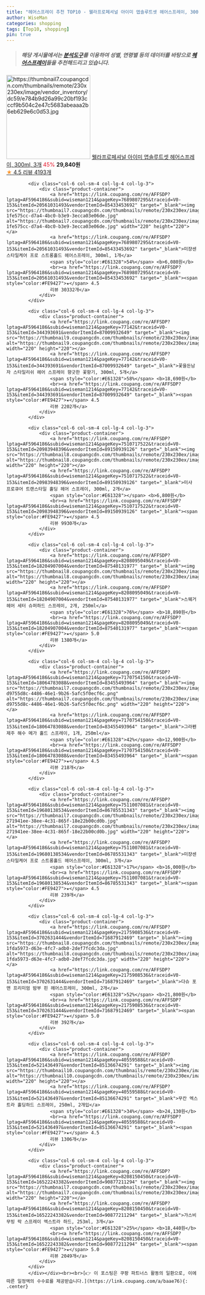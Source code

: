 ```yaml
---
title: "헤어스프레이 추천 TOP10 - 웰라프로페셔널 아이미 앱솔루트셋 헤어스프레이, 300ml, 3개"
author: WiseMan
categories: shopping
tags: [Top10, shopping]
pin: true
---
```


> ##### 해당 게시물에서는 [**분석도구**](https://itemscout.io/)를 이용하여 **성별**, **연령별** 등의 데이터를 바탕으로 [**헤어스프레이**](https://link.coupang.com/a/baae76)들을 추천해드리고 있습니다.
<div class="container"><div class="row">
            <div class="col-6 col-sm-4 col-lg-4 col-lg-3">
                <div class="product-container">
                    <a href="https://link.coupang.com/re/AFFSDP?lptag=AF5964186&subid=wiseman1214&pageKey=7545914864&traceid=V0-153&itemId=12554768293&vendorItemId=80605580556" target="_blank"><img src="https://thumbnail7.coupangcdn.com/thumbnails/remote/230x230ex/image/vendor_inventory/dc59/e784b9d26a99c20bf193cccf9b504c2e47c5683abeaaa2b6eb629e6c0d53.jpg" alt="https://thumbnail7.coupangcdn.com/thumbnails/remote/230x230ex/image/vendor_inventory/dc59/e784b9d26a99c20bf193cccf9b504c2e47c5683abeaaa2b6eb629e6c0d53.jpg" width="220" height="220"></a>
                    <a href="https://link.coupang.com/re/AFFSDP?lptag=AF5964186&subid=wiseman1214&pageKey=7545914864&traceid=V0-153&itemId=12554768293&vendorItemId=80605580556" target="_blank">웰라프로페셔널 아이미 앱솔루트셋 헤어스프레이, 300ml, 3개</a>
                    <span style="color:#E61328">45%</span> <b>29,840원</b>
                    <br><a href="https://link.coupang.com/re/AFFSDP?lptag=AF5964186&subid=wiseman1214&pageKey=7545914864&traceid=V0-153&itemId=12554768293&vendorItemId=80605580556" target="_blank"><span style="color:#FE9427">★</span> 4.5
                    리뷰 4193개</a>
                </div>
            </div>
            
            <div class="col-6 col-sm-4 col-lg-4 col-lg-3">
                <div class="product-container">
                    <a href="https://link.coupang.com/re/AFFSDP?lptag=AF5964186&subid=wiseman1214&pageKey=7689807295&traceid=V0-153&itemId=20561031493&vendorItemId=85433453692" target="_blank"><img src="https://thumbnail7.coupangcdn.com/thumbnails/remote/230x230ex/image/retail/images/197508554413327-1fe575cc-d7a4-4bc0-b3e9-3ecca03e06de.jpg" alt="https://thumbnail7.coupangcdn.com/thumbnails/remote/230x230ex/image/retail/images/197508554413327-1fe575cc-d7a4-4bc0-b3e9-3ecca03e06de.jpg" width="220" height="220"></a>
                    <a href="https://link.coupang.com/re/AFFSDP?lptag=AF5964186&subid=wiseman1214&pageKey=7689807295&traceid=V0-153&itemId=20561031493&vendorItemId=85433453692" target="_blank">미쟝센 스타일케어 프로 스트롱홀드 헤어스프레이, 300ml, 1개</a>
                    <span style="color:#E61328">54%</span> <b>6,080원</b>
                    <br><a href="https://link.coupang.com/re/AFFSDP?lptag=AF5964186&subid=wiseman1214&pageKey=7689807295&traceid=V0-153&itemId=20561031493&vendorItemId=85433453692" target="_blank"><span style="color:#FE9427">★</span> 4.5
                    리뷰 30332개</a>
                </div>
            </div>
            
            <div class="col-6 col-sm-4 col-lg-4 col-lg-3">
                <div class="product-container">
                    <a href="https://link.coupang.com/re/AFFSDP?lptag=AF5964186&subid=wiseman1214&pageKey=77142&traceid=V0-153&itemId=344393691&vendorItemId=87009932649" target="_blank"><img src="https://thumbnail9.coupangcdn.com/thumbnails/remote/230x230ex/image/vendor_inventory/6eee/080c3e1a99aa19fb857019e2ff0ad65fcec534cc9dde4e07fd034729c465.jpg" alt="https://thumbnail9.coupangcdn.com/thumbnails/remote/230x230ex/image/vendor_inventory/6eee/080c3e1a99aa19fb857019e2ff0ad65fcec534cc9dde4e07fd034729c465.jpg" width="220" height="220"></a>
                    <a href="https://link.coupang.com/re/AFFSDP?lptag=AF5964186&subid=wiseman1214&pageKey=77142&traceid=V0-153&itemId=344393691&vendorItemId=87009932649" target="_blank">꽃을든남자 스타일리쉬 헤어 스프레이 향긋한 꽃향기, 300ml, 5개</a>
                    <span style="color:#E61328">58%</span> <b>18,690원</b>
                    <br><a href="https://link.coupang.com/re/AFFSDP?lptag=AF5964186&subid=wiseman1214&pageKey=77142&traceid=V0-153&itemId=344393691&vendorItemId=87009932649" target="_blank"><span style="color:#FE9427">★</span> 4.5
                    리뷰 2202개</a>
                </div>
            </div>
            
            <div class="col-6 col-sm-4 col-lg-4 col-lg-3">
                <div class="product-container">
                    <a href="https://link.coupang.com/re/AFFSDP?lptag=AF5964186&subid=wiseman1214&pageKey=7510717522&traceid=V0-153&itemId=20983948396&vendorItemId=89150939126" target="_blank"><img src="https://thumbnail8.coupangcdn.com/thumbnails/remote/230x230ex/image/vendor_inventory/34d7/90dc7a01b45f2a284f3b83e1fc9614eb1feb332a0052ea245497efe651ca.jpg" alt="https://thumbnail8.coupangcdn.com/thumbnails/remote/230x230ex/image/vendor_inventory/34d7/90dc7a01b45f2a284f3b83e1fc9614eb1feb332a0052ea245497efe651ca.jpg" width="220" height="220"></a>
                    <a href="https://link.coupang.com/re/AFFSDP?lptag=AF5964186&subid=wiseman1214&pageKey=7510717522&traceid=V0-153&itemId=20983948396&vendorItemId=89150939126" target="_blank">미샤 프로큐어 트랜스타일 홀딩 헤어 스프레이, 300ml, 2개</a>
                    <span style="color:#E61328"></span> <b>6,800원</b>
                    <br><a href="https://link.coupang.com/re/AFFSDP?lptag=AF5964186&subid=wiseman1214&pageKey=7510717522&traceid=V0-153&itemId=20983948396&vendorItemId=89150939126" target="_blank"><span style="color:#FE9427">★</span> 4.5
                    리뷰 9930개</a>
                </div>
            </div>
            
            <div class="col-6 col-sm-4 col-lg-4 col-lg-3">
                <div class="product-container">
                    <a href="https://link.coupang.com/re/AFFSDP?lptag=AF5964186&subid=wiseman1214&pageKey=8208095049&traceid=V0-153&itemId=18204907004&vendorItemId=87540131977" target="_blank"><img src="https://thumbnail8.coupangcdn.com/thumbnails/remote/230x230ex/image/vendor_inventory/14d9/344688d22414d2232d7fc227fec2733c535b06cb02d9cfd15063dd0c5ef7.jpg" alt="https://thumbnail8.coupangcdn.com/thumbnails/remote/230x230ex/image/vendor_inventory/14d9/344688d22414d2232d7fc227fec2733c535b06cb02d9cfd15063dd0c5ef7.jpg" width="220" height="220"></a>
                    <a href="https://link.coupang.com/re/AFFSDP?lptag=AF5964186&subid=wiseman1214&pageKey=8208095049&traceid=V0-153&itemId=18204907004&vendorItemId=87540131977" target="_blank">스웨거 헤어 세터 슈퍼하드 스프레이, 2개, 250ml</a>
                    <span style="color:#E61328">76%</span> <b>18,890원</b>
                    <br><a href="https://link.coupang.com/re/AFFSDP?lptag=AF5964186&subid=wiseman1214&pageKey=8208095049&traceid=V0-153&itemId=18204907004&vendorItemId=87540131977" target="_blank"><span style="color:#FE9427">★</span> 5.0
                    리뷰 1380개</a>
                </div>
            </div>
            
            <div class="col-6 col-sm-4 col-lg-4 col-lg-3">
                <div class="product-container">
                    <a href="https://link.coupang.com/re/AFFSDP?lptag=AF5964186&subid=wiseman1214&pageKey=7170754150&traceid=V0-153&itemId=18064783088&vendorItemId=83455493964" target="_blank"><img src="https://thumbnail7.coupangcdn.com/thumbnails/remote/230x230ex/image/retail/images/13675324605263-d9755d8c-4486-46e1-9b26-5afc5f0ecf6c.png" alt="https://thumbnail7.coupangcdn.com/thumbnails/remote/230x230ex/image/retail/images/13675324605263-d9755d8c-4486-46e1-9b26-5afc5f0ecf6c.png" width="220" height="220"></a>
                    <a href="https://link.coupang.com/re/AFFSDP?lptag=AF5964186&subid=wiseman1214&pageKey=7170754150&traceid=V0-153&itemId=18064783088&vendorItemId=83455493964" target="_blank">그라펜 제주 해수 메가 홀드 스프레이, 1개, 250ml</a>
                    <span style="color:#E61328">42%</span> <b>12,900원</b>
                    <br><a href="https://link.coupang.com/re/AFFSDP?lptag=AF5964186&subid=wiseman1214&pageKey=7170754150&traceid=V0-153&itemId=18064783088&vendorItemId=83455493964" target="_blank"><span style="color:#FE9427">★</span> 4.5
                    리뷰 218개</a>
                </div>
            </div>
            
            <div class="col-6 col-sm-4 col-lg-4 col-lg-3">
                <div class="product-container">
                    <a href="https://link.coupang.com/re/AFFSDP?lptag=AF5964186&subid=wiseman1214&pageKey=7511007081&traceid=V0-153&itemId=19680138534&vendorItemId=86785531343" target="_blank"><img src="https://thumbnail7.coupangcdn.com/thumbnails/remote/230x230ex/image/retail/images/561363175689288-271941ee-38ee-4c31-865f-18e22b00cd0b.jpg" alt="https://thumbnail7.coupangcdn.com/thumbnails/remote/230x230ex/image/retail/images/561363175689288-271941ee-38ee-4c31-865f-18e22b00cd0b.jpg" width="220" height="220"></a>
                    <a href="https://link.coupang.com/re/AFFSDP?lptag=AF5964186&subid=wiseman1214&pageKey=7511007081&traceid=V0-153&itemId=19680138534&vendorItemId=86785531343" target="_blank">미쟝센 스타일케어 프로 스트롱홀드 헤어스프레이, 300ml, 3개</a>
                    <span style="color:#E61328">17%</span> <b>16,000원</b>
                    <br><a href="https://link.coupang.com/re/AFFSDP?lptag=AF5964186&subid=wiseman1214&pageKey=7511007081&traceid=V0-153&itemId=19680138534&vendorItemId=86785531343" target="_blank"><span style="color:#FE9427">★</span> 4.5
                    리뷰 239개</a>
                </div>
            </div>
            
            <div class="col-6 col-sm-4 col-lg-4 col-lg-3">
                <div class="product-container">
                    <a href="https://link.coupang.com/re/AFFSDP?lptag=AF5964186&subid=wiseman1214&pageKey=2175908536&traceid=V0-153&itemId=3702631444&vendorItemId=71687912469" target="_blank"><img src="https://thumbnail8.coupangcdn.com/thumbnails/remote/230x230ex/image/retail/images/14299382375579261-1fda5973-d63e-4fc7-adb0-2def7fcdc3da.jpg" alt="https://thumbnail8.coupangcdn.com/thumbnails/remote/230x230ex/image/retail/images/14299382375579261-1fda5973-d63e-4fc7-adb0-2def7fcdc3da.jpg" width="220" height="220"></a>
                    <a href="https://link.coupang.com/re/AFFSDP?lptag=AF5964186&subid=wiseman1214&pageKey=2175908536&traceid=V0-153&itemId=3702631444&vendorItemId=71687912469" target="_blank">다슈 포 맨 프리미엄 밤부 핀 헤어스프레이, 300ml, 2개</a>
                    <span style="color:#E61328">52%</span> <b>21,800원</b>
                    <br><a href="https://link.coupang.com/re/AFFSDP?lptag=AF5964186&subid=wiseman1214&pageKey=2175908536&traceid=V0-153&itemId=3702631444&vendorItemId=71687912469" target="_blank"><span style="color:#FE9427">★</span> 5.0
                    리뷰 392개</a>
                </div>
            </div>
            
            <div class="col-6 col-sm-4 col-lg-4 col-lg-3">
                <div class="product-container">
                    <a href="https://link.coupang.com/re/AFFSDP?lptag=AF5964186&subid=wiseman1214&pageKey=40559588&traceid=V0-153&itemId=521436497&vendorItemId=85136674291" target="_blank"><img src="https://thumbnail10.coupangcdn.com/thumbnails/remote/230x230ex/image/vendor_inventory/da9c/264fc564a1243147dae88a1156086dc2f064f593e93375abc65d0cd5d873.jpg" alt="https://thumbnail10.coupangcdn.com/thumbnails/remote/230x230ex/image/vendor_inventory/da9c/264fc564a1243147dae88a1156086dc2f064f593e93375abc65d0cd5d873.jpg" width="220" height="220"></a>
                    <a href="https://link.coupang.com/re/AFFSDP?lptag=AF5964186&subid=wiseman1214&pageKey=40559588&traceid=V0-153&itemId=521436497&vendorItemId=85136674291" target="_blank">무칸 엑스트라 홀딩하드 스프레이, 250ml, 2개입</a>
                    <span style="color:#E61328">34%</span> <b>24,130원</b>
                    <br><a href="https://link.coupang.com/re/AFFSDP?lptag=AF5964186&subid=wiseman1214&pageKey=40559588&traceid=V0-153&itemId=521436497&vendorItemId=85136674291" target="_blank"><span style="color:#FE9427">★</span> 4.5
                    리뷰 1306개</a>
                </div>
            </div>
            
            <div class="col-6 col-sm-4 col-lg-4 col-lg-3">
                <div class="product-container">
                    <a href="https://link.coupang.com/re/AFFSDP?lptag=AF5964186&subid=wiseman1214&pageKey=8208150450&traceid=V0-153&itemId=16522243382&vendorItemId=90877211294" target="_blank"><img src="https://thumbnail7.coupangcdn.com/thumbnails/remote/230x230ex/image/vendor_inventory/1d7a/70a28c071df9d201153dfcf191dc1cd68edd3c431cdfa335eda69e36bedb.jpg" alt="https://thumbnail7.coupangcdn.com/thumbnails/remote/230x230ex/image/vendor_inventory/1d7a/70a28c071df9d201153dfcf191dc1cd68edd3c431cdfa335eda69e36bedb.jpg" width="220" height="220"></a>
                    <a href="https://link.coupang.com/re/AFFSDP?lptag=AF5964186&subid=wiseman1214&pageKey=8208150450&traceid=V0-153&itemId=16522243382&vendorItemId=90877211294" target="_blank">갸스비 무빙 락 스프레이 엑스트라 하드, 253ml, 3개</a>
                    <span style="color:#E61328">25%</span> <b>18,440원</b>
                    <br><a href="https://link.coupang.com/re/AFFSDP?lptag=AF5964186&subid=wiseman1214&pageKey=8208150450&traceid=V0-153&itemId=16522243382&vendorItemId=90877211294" target="_blank"><span style="color:#FE9427">★</span> 5.0
                    리뷰 2049개</a>
                </div>
            </div>
            </div></div><br><br>[👉 이 포스팅은 쿠팡 파트너스 활동의 일환으로, 이에 따른 일정액의 수수료를 제공받습니다.](https://link.coupang.com/a/baae76){: .center}